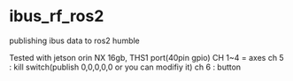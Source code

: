 # ibus_rf_ros2
publishing ibus data to ros2 humble

Tested with jetson orin NX 16gb, THS1 port(40pin gpio)
CH 1~4 = axes
ch 5 : kill switch(publish 0,0,0,0,0 or you can modifiy it)
ch 6 : button

